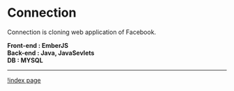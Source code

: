 # Connection
Connection is cloning web application of Facebook.

**Front-end : EmberJS**<br>
**Back-end : Java, JavaSevlets**<br>
**DB : MYSQL**<br>

<hr>

[!index page](https://user-images.githubusercontent.com/43275764/90799580-0e3cf500-e331-11ea-8945-7aab8102ee58.png)
